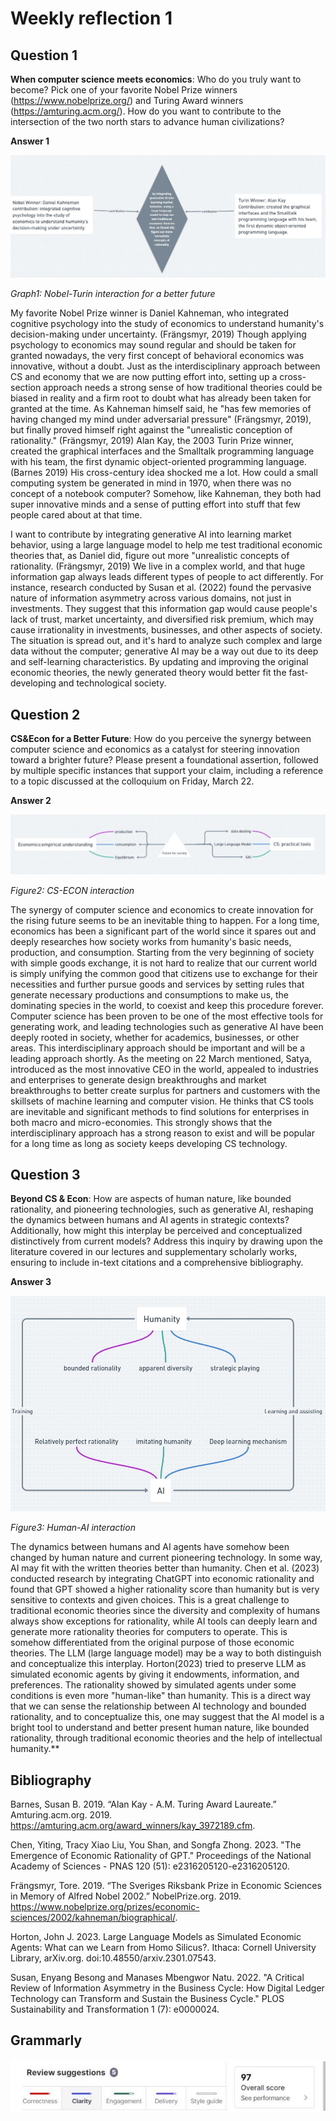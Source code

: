 # Weekly reflection 1

## Question 1

**When computer science meets economics**: Who do you truly want to become? Pick one of your favorite Nobel Prize winners (https://www.nobelprize.org/) and Turing Award winners (https://amturing.acm.org/). How do you want to contribute to the intersection of the two north stars to advance human civilizations? 

**Answer 1**

![NOBEL](Graph/NOBEL.jpg)

*Graph1: Nobel-Turin interaction for a better future*

My favorite Nobel Prize winner is Daniel Kahneman, who integrated cognitive psychology into the study of economics to understand humanity's decision-making under uncertainty. (Frängsmyr, 2019) Though applying psychology to economics may sound regular and should be taken for granted nowadays, the very first concept of behavioral economics was innovative, without a doubt. Just as the interdisciplinary approach between CS and economy that we are now putting effort into, setting up a cross-section approach needs a strong sense of how traditional theories could be biased in reality and a firm root to doubt what has already been taken for granted at the time. As Kahneman himself said, he "has few memories of having changed my mind under adversarial pressure" (Frängsmyr, 2019), but finally proved himself right against the "unrealistic conception of rationality." (Frängsmyr, 2019) Alan Kay, the 2003 Turin Prize winner, created the graphical interfaces and the Smalltalk programming language with his team, the first dynamic object-oriented programming language. (Barnes 2019) His cross-century idea shocked me a lot. How could a small computing system be generated in mind in 1970, when there was no concept of a notebook computer? Somehow, like Kahneman, they both had super innovative minds and a sense of putting effort into stuff that few people cared about at that time. 
    
I want to contribute by integrating generative AI into learning market behavior, using a large language model to help me test traditional economic theories that, as Daniel did, figure out more "unrealistic concepts of rationality. (Frängsmyr, 2019) We live in a complex world, and that huge information gap always leads different types of people to act differently. For instance, research conducted by Susan et al. (2022) found the pervasive nature of information asymmetry across various domains, not just in investments. They suggest that this information gap would cause people's lack of trust, market uncertainty, and diversified risk premium, which may cause irrationality in investments, businesses, and other aspects of society. The situation is spread out, and it's hard to analyze such complex and large data without the computer; generative AI may be a way out due to its deep and self-learning characteristics. By updating and improving the original economic theories, the newly generated theory would better fit the fast-developing and technological society.

## Question 2

**CS&Econ for a Better Future**: How do you perceive the synergy between computer science and economics as a catalyst for steering innovation toward a brighter future? Please present a foundational assertion, followed by multiple specific instances that support your claim, including a reference to a topic discussed at the colloquium on Friday, March 22.

**Answer 2**

![ECONCS](Graph/ECONCS.jpg)

*Figure2: CS-ECON interaction*

The synergy of computer science and economics to create innovation for the rising future seems to be an inevitable thing to happen. For a long time, economics has been a significant part of the world since it spares out and deeply researches how society works from humanity's basic needs, production, and consumption. Starting from the very beginning of society with simple goods exchange, it is not hard to realize that our current world is simply unifying the common good that citizens use to exchange for their necessities and further pursue goods and services by setting rules that generate necessary productions and consumptions to make us, the dominating species in the world, to coexist and keep this procedure forever. Computer science has been proven to be one of the most effective tools for generating work, and leading technologies such as generative AI have been deeply rooted in society, whether for academics, businesses, or other areas. This interdisciplinary approach should be important and will be a leading approach shortly. As the meeting on 22 March mentioned, Satya, introduced as the most innovative CEO in the world, appealed to industries and enterprises to generate design breakthroughs and market breakthroughs to better create surplus for partners and customers with the skillsets of machine learning and computer vision. He thinks that CS tools are inevitable and significant methods to find solutions for enterprises in both macro and micro-economies. This strongly shows that the interdisciplinary approach has a strong reason to exist and will be popular for a long time as long as society keeps developing CS technology. 

## Question 3

**Beyond CS & Econ**: How are aspects of human nature, like bounded rationality, and pioneering technologies, such as generative AI, reshaping the dynamics between humans and AI agents in strategic contexts? Additionally, how might this interplay be perceived and conceptualized distinctively from current models? Address this inquiry by drawing upon the literature covered in our lectures and supplementary scholarly works, ensuring to include in-text citations and a comprehensive bibliography.

**Answer 3**

![HAI](Graph/HAI.jpg)

*Figure3: Human-AI interaction*



The dynamics between humans and AI agents have somehow been changed by human nature and current pioneering technology. In some way, AI may fit with the written theories better than humanity. Chen et al. (2023) conducted research by integrating ChatGPT into economic rationality and found that GPT showed a higher rationality score than humanity but is very sensitive to contexts and given choices. This is a great challenge to traditional economic theories since the diversity and complexity of humans always show exceptions for rationality, while AI tools can deeply learn and generate more rationality theories for computers to operate. This is somehow differentiated from the original purpose of those economic theories. The LLM (large language model) may be a way to both distinguish and conceptualize this interplay. Horton(2023) tried to preserve LLM as simulated economic agents by giving it endowments, information, and preferences. The rationality showed by simulated agents under some conditions is even more "human-like" than humanity. This is a direct way that we can sense the relationship between AI technology and bounded rationality, and to conceptualize this, one may suggest that the AI model is a bright tool to understand and better present human nature, like bounded rationality, through traditional economic theories and the help of intellectual humanity.**

## Bibliography

Barnes, Susan B. 2019. “Alan Kay - A.M. Turing Award Laureate.” Amturing.acm.org. 2019. https://amturing.acm.org/award_winners/kay_3972189.cfm.

Chen, Yiting, Tracy Xiao Liu, You Shan, and Songfa Zhong. 2023. "The Emergence of Economic Rationality of GPT." Proceedings of the National Academy of Sciences - PNAS 120 (51): e2316205120-e2316205120.

Frängsmyr, Tore. 2019. “The Sveriges Riksbank Prize in Economic Sciences in Memory of Alfred Nobel 2002.” NobelPrize.org. 2019. https://www.nobelprize.org/prizes/economic-sciences/2002/kahneman/biographical/.

Horton, John J. 2023. Large Language Models as Simulated Economic Agents: What can we Learn from Homo Silicus?. Ithaca: Cornell University Library, arXiv.org. doi:10.48550/arxiv.2301.07543.

Susan, Enyang Besong and Manases Mbengwor Natu. 2022. "A Critical Review of Information Asymmetry in the Business Cycle: How Digital Ledger Technology can Transform and Sustain the Business Cycle." PLOS Sustainability and Transformation 1 (7): e0000024.

## Grammarly
![GRAMMAR1](Graph/GRAMMAR1.jpg)

